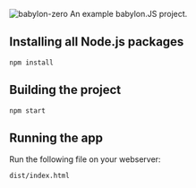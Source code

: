 ![babylon-zero](https://github.com/christopherstock/babylon-zero/raw/master/_ASSETS/promo/promoBadge1_1009x560.jpgg)
An example babylon.JS project.

## Installing all Node.js packages
```
npm install
```

## Building the project
```
npm start
```

## Running the app

Run the following file on your webserver: 
```
dist/index.html
```
